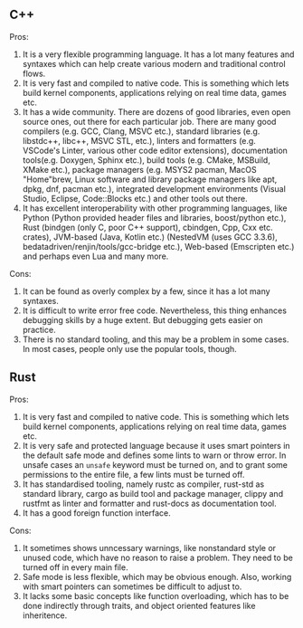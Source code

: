 ## C++  
Pros:  
1. It is a very flexible programming language. It has a lot many features and syntaxes which can help create various modern and traditional control flows.  
2. It is very fast and compiled to native code. This is something which lets build kernel components, applications relying on real time data, games etc.  
3. It has a wide community. There are dozens of good libraries, even open source ones, out there for each particular job. There are many good compilers (e.g. GCC, Clang, MSVC etc.), standard libraries (e.g. libstdc++, libc++, MSVC STL, etc.), linters and formatters (e.g. VSCode's Linter, various other code editor extensions), documentation tools(e.g. Doxygen, Sphinx etc.), build tools (e.g. CMake, MSBuild, XMake etc.), package managers (e.g. MSYS2 pacman, MacOS "Home"brew, Linux software and library package managers like apt, dpkg, dnf, pacman etc.), integrated development environments (Visual Studio, Eclipse, Code::Blocks etc.) and other tools out there.  
4. It has excellent interoperability with other programming languages, like Python (Python provided header files and libraries, boost/python etc.), Rust (bindgen (only C, poor C++ support), cbindgen, Cpp, Cxx etc. crates), JVM-based (Java, Kotlin etc.) (NestedVM (uses GCC 3.3.6), bedatadriven/renjin/tools/gcc-bridge etc.), Web-based (Emscripten etc.) and perhaps even Lua and many more.

Cons:  
1. It can be found as overly complex by a few, since it has a lot many syntaxes.
2. It is difficult to write error free code. Nevertheless, this thing enhances debugging skills by a huge extent. But debugging gets easier on practice.  
3. There is no standard tooling, and this may be a problem in some cases. In most cases, people only use the popular tools, though.  

## Rust  
Pros:  
1. It is very fast and compiled to native code. This is something which lets build kernel components, applications relying on real time data, games etc.  
2. It is very safe and protected language because it uses smart pointers in the default safe mode and defines some lints to warn or throw error. In unsafe cases an `unsafe` keyword must be turned on, and to grant some permissions to the entire file, a few lints must be turned off.  
3. It has standardised tooling, namely rustc as compiler, rust-std as standard library, cargo as build tool and package manager, clippy and rustfmt as linter and formatter and rust-docs as documentation tool.  
4. It has a good foreign function interface.  

Cons:  
1. It sometimes shows unncessary warnings, like nonstandard style or unused code, which have no reason to raise a problem. They need to be turned off in every main file.  
2. Safe mode is less flexible, which may be obvious enough. Also, working with smart pointers can sometimes be difficult to adjust to.  
3. It lacks some basic concepts like function overloading, which has to be done indirectly through traits, and object oriented features like inheritence.  
